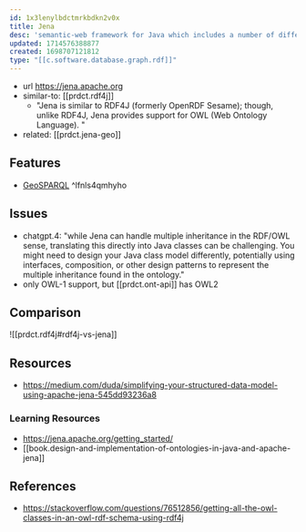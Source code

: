 ```yaml
---
id: 1x3lenylbdctmrkbdkn2v0x
title: Jena
desc: 'semantic-web framework for Java which includes a number of different semantic-reasoning modules and rdf-star support'
updated: 1714576388877
created: 1698707121812
type: "[[c.software.database.graph.rdf]]"
---
```


- url https://jena.apache.org
- similar-to: [[prdct.rdf4j]]
  - "Jena is similar to RDF4J (formerly OpenRDF Sesame); though, unlike RDF4J, Jena provides support for OWL (Web Ontology Language). "
- related: [[prdct.jena-geo]] 

## Features

- [GeoSPARQL](https://jena.apache.org/documentation/geosparql/) ^lfnls4qmhyho

## Issues

- chatgpt.4: "while Jena can handle multiple inheritance in the RDF/OWL sense, translating this directly into Java classes can be challenging. You might need to design your Java class model differently, potentially using interfaces, composition, or other design patterns to represent the multiple inheritance found in the ontology."
- only OWL-1 support, but [[prdct.ont-api]] has OWL2

## Comparison

![[prdct.rdf4j#rdf4j-vs-jena]]

## Resources

- https://medium.com/duda/simplifying-your-structured-data-model-using-apache-jena-545dd93236a8

### Learning Resources

- https://jena.apache.org/getting_started/
- [[book.design-and-implementation-of-ontologies-in-java-and-apache-jena]]

## References

- https://stackoverflow.com/questions/76512856/getting-all-the-owl-classes-in-an-owl-rdf-schema-using-rdf4j